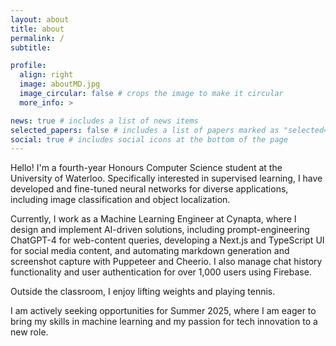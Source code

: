 ```yaml
---
layout: about
title: about
permalink: /
subtitle: 

profile:
  align: right
  image: aboutMD.jpg
  image_circular: false # crops the image to make it circular
  more_info: >

news: true # includes a list of news items
selected_papers: false # includes a list of papers marked as "selected={true}"
social: true # includes social icons at the bottom of the page
---
```


Hello! I'm a fourth-year Honours Computer Science student at the University of Waterloo. Specifically interested in supervised learning, I have developed and fine-tuned neural networks for diverse applications, including image classification and object localization.

Currently, I work as a Machine Learning Engineer at Cynapta, where I design and implement AI-driven solutions, including prompt-engineering ChatGPT-4 for web-content queries, developing a Next.js and TypeScript UI for social media content, and automating markdown generation and screenshot capture with Puppeteer and Cheerio. I also manage chat history functionality and user authentication for over 1,000 users using Firebase.

Outside the classroom, I enjoy lifting weights and playing tennis.

I am actively seeking opportunities for Summer 2025, where I am eager to bring my skills in machine learning and my passion for tech innovation to a new role.

<!-- Write your biography here. Tell the world about yourself. Link to your favorite [subreddit](http://reddit.com). You can put a picture in, too. The code is already in, just name your picture `prof_pic.jpg` and put it in the `img/` folder.

Put your address / P.O. box / other info right below your picture. You can also disable any of these elements by editing `profile` property of the YAML header of your `_pages/about.md`. Edit `_bibliography/papers.bib` and Jekyll will render your [publications page](/al-folio/publications/) automatically. -->